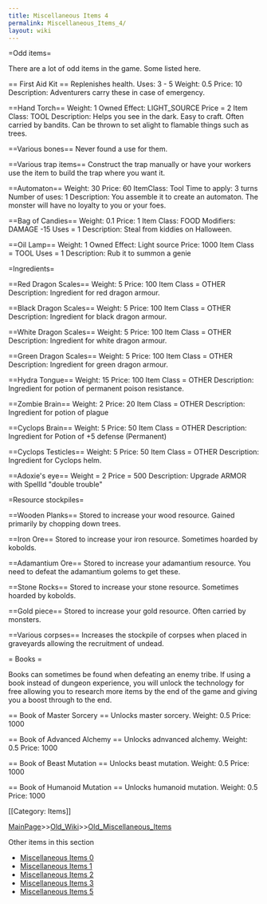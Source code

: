 ```yaml
---
title: Miscellaneous Items 4
permalink: Miscellaneous_Items_4/
layout: wiki
---
```

=Odd items=

There are a lot of odd items in the game. Some listed here.

== First Aid Kit ==
 Replenishes health.
 Uses: 3 - 5
 Weight: 0.5
 Price: 10
 Description: Adventurers carry these in case of emergency.

==Hand Torch==
  Weight: 1 
  Owned Effect: LIGHT_SOURCE 
  Price =  2 
  Item Class: TOOL 
  Description: Helps you see in the dark. Easy to craft. Often carried by bandits. Can be thrown to set alight to flamable things such as trees.

==Various bones==
 Never found a use for them.

==Various trap items==
  Construct the trap manually or have your workers use the item to build the trap where you want it.

==Automaton==
 Weight: 30
 Price: 60 
 ItemClass: Tool
 Time to apply: 3 turns
 Number of uses: 1
 Description: You assemble it to create an automaton. The monster will have no loyalty to you or your foes. 

==Bag of Candies==
 Weight:  0.1 
 Price:  1 
 Item Class:  FOOD 
 Modifiers: DAMAGE -15 
 Uses =  1 
 Description: Steal from kiddies on Halloween.

==Oil Lamp==
 Weight:  1 
 Owned Effect: Light source
 Price:  1000 
 Item Class =  TOOL 
 Uses =  1 
 Description: Rub it to summon a genie 

=Ingredients=

==Red Dragon Scales==
 Weight:  5 
 Price:  100 
 Item Class =  OTHER
 Description: Ingredient for red dragon armour.

==Black Dragon Scales==
 Weight:  5 
 Price:  100 
 Item Class =  OTHER
 Description: Ingredient for black dragon armour.

==White Dragon Scales==
 Weight:  5 
 Price:  100 
 Item Class =  OTHER
 Description: Ingredient for white dragon armour.

==Green Dragon Scales==
 Weight:  5 
 Price:  100 
 Item Class =  OTHER
 Description: Ingredient for green dragon armour.

==Hydra Tongue==
 Weight:  15 
 Price:  100 
 Item Class =  OTHER
 Description: Ingredient for potion of permanent poison resistance.

==Zombie Brain==
 Weight:  2 
 Price:  20 
 Item Class =  OTHER
 Description: Ingredient for potion of plague

==Cyclops Brain==
 Weight:  5 
 Price:  50 
 Item Class =  OTHER
 Description: Ingredient for Potion of +5 defense (Permanent)

==Cyclops Testicles==
 Weight:  5 
 Price:  50 
 Item Class =  OTHER
 Description: Ingredient for Cyclops helm.

==Adoxie's eye==
 Weight =  2
 Price =  500 
 Description: Upgrade ARMOR with SpellId &quot;double trouble&quot;

=Resource stockpiles=

==Wooden Planks==
 Stored to increase your wood resource. Gained primarily by chopping down trees.

==Iron Ore==
 Stored to increase your iron resource. Sometimes hoarded by kobolds.

==Adamantium Ore==
 Stored to increase your adamantium resource. You need to defeat the adamantium golems to get these.

==Stone Rocks==
 Stored to increase your stone resource. Sometimes hoarded by kobolds.

==Gold piece==
 Stored to increase your gold resource. Often carried by monsters.

==Various corpses==
 Increases the stockpile of corpses when placed in graveyards allowing the recruitment of undead.

= Books =

Books can sometimes be found when defeating an enemy tribe. If using a book instead of dungeon experience, you will unlock the technology for free allowing you to research more items by the end of the game and giving you a boost through to the end.

== Book of Master Sorcery ==
 Unlocks master sorcery.
 Weight: 0.5
 Price: 1000

== Book of Advanced Alchemy ==
 Unlocks adnvanced alchemy.
 Weight: 0.5
 Price: 1000

== Book of Beast Mutation ==
 Unlocks beast mutation.
 Weight: 0.5
 Price: 1000

== Book of Humanoid Mutation ==
 Unlocks humanoid mutation.
 Weight: 0.5
 Price: 1000

[[Category: Items]]

[MainPage](/keeperrl_wiki/ "wikilink")>>[Old_Wiki](/keeperrl_wiki/Old_Wiki "wikilink")>>[Old_Miscellaneous_Items](/keeperrl_wiki/Old_Miscellaneous_Items "wikilink")

Other items in this section
-    [Miscellaneous Items 0](/keeperrl_wiki/Miscellaneous_Items_0 "wikilink")
-    [Miscellaneous Items 1](/keeperrl_wiki/Miscellaneous_Items_1 "wikilink")
-    [Miscellaneous Items 2](/keeperrl_wiki/Miscellaneous_Items_2 "wikilink")
-    [Miscellaneous Items 3](/keeperrl_wiki/Miscellaneous_Items_3 "wikilink")
-    [Miscellaneous Items 5](/keeperrl_wiki/Miscellaneous_Items_5 "wikilink")
